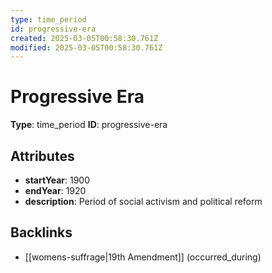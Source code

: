```yaml
---
type: time_period
id: progressive-era
created: 2025-03-05T00:58:30.761Z
modified: 2025-03-05T00:58:30.761Z
---
```


# Progressive Era

**Type**: time_period
**ID**: progressive-era

## Attributes

- **startYear**: 1900
- **endYear**: 1920
- **description**: Period of social activism and political reform

## Backlinks

- [[womens-suffrage|19th Amendment]] (occurred_during)

